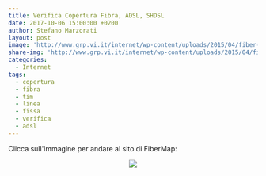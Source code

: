 ```yaml
---
title: Verifica Copertura Fibra, ADSL, SHDSL
date: 2017-10-06 15:00:00 +0200
author: Stefano Marzorati
layout: post
image: 'http://www.grp.vi.it/internet/wp-content/uploads/2015/04/fiber-optic.png'
share-img: 'http://www.grp.vi.it/internet/wp-content/uploads/2015/04/fiber-optic.png'
categories:
  - Internet
tags:
  - copertura
  - fibra
  - tim
  - linea
  - fissa
  - verifica
  - adsl
---
```

Clicca sull'immagine per andare al sito di FiberMap:   

<p align="center">
  <a href="https://fibermap.it/Presentation/Index#/map" target="_blank"><img src="https://farm5.staticflickr.com/4472/36861793493_1a139a8e6c_o.png"></a>
</p>   

